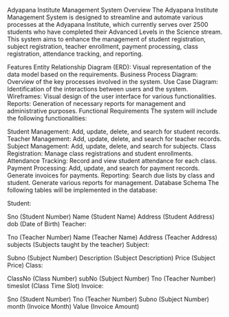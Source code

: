 Adyapana Institute Management System
Overview
The Adyapana Institute Management System is designed to streamline and automate various processes at the Adyapana Institute, which currently serves over 2500 students who have completed their Advanced Levels in the Science stream. This system aims to enhance the management of student registration, subject registration, teacher enrollment, payment processing, class registration, attendance tracking, and reporting.

Features
Entity Relationship Diagram (ERD): Visual representation of the data model based on the requirements.
Business Process Diagram: Overview of the key processes involved in the system.
Use Case Diagram: Identification of the interactions between users and the system.
Wireframes: Visual design of the user interface for various functionalities.
Reports: Generation of necessary reports for management and administrative purposes.
Functional Requirements
The system will include the following functionalities:

Student Management:
Add, update, delete, and search for student records.
Teacher Management:
Add, update, delete, and search for teacher records.
Subject Management:
Add, update, delete, and search for subjects.
Class Registration:
Manage class registrations and student enrollments.
Attendance Tracking:
Record and view student attendance for each class.
Payment Processing:
Add, update, and search for payment records.
Generate invoices for payments.
Reporting:
Search due lists by class and student.
Generate various reports for management.
Database Schema
The following tables will be implemented in the database:

Student:

Sno (Student Number)
Name (Student Name)
Address (Student Address)
dob (Date of Birth)
Teacher:

Tno (Teacher Number)
Name (Teacher Name)
Address (Teacher Address)
subjects (Subjects taught by the teacher)
Subject:

Subno (Subject Number)
Description (Subject Description)
Price (Subject Price)
Class:

ClassNo (Class Number)
subNo (Subject Number)
Tno (Teacher Number)
timeslot (Class Time Slot)
Invoice:

Sno (Student Number)
Tno (Teacher Number)
Subno (Subject Number)
month (Invoice Month)
Value (Invoice Amount)
